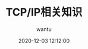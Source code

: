 ---
layout: post
title: "TCP/IP相关知识"
subtitle: ""
date: 2020-12-03 12:12:00
author: "wantu"
header-img: "img/post-bg-rwd.jpg"
catalog: true
tags:
  - 网络
  - TCP
  - IP
---